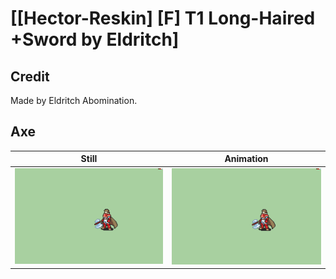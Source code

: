 # [\[Hector-Reskin\] \[F\] T1 Long-Haired +Sword by Eldritch]

## Credit

Made by Eldritch Abomination.
	
## Axe

| Still | Animation |
| :---: | :-------: |
| ![Axe still](./Axe_000.png) | ![Axe animation](./Axe.gif) |

